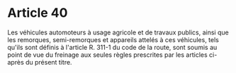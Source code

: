 # Article 40

Les véhicules automoteurs à usage agricole et de travaux publics, ainsi que les remorques, semi-remorques et appareils attelés à ces véhicules, tels qu'ils sont définis à l'article R. 311-1 du code de la route, sont soumis au point de vue du freinage aux seules règles prescrites par les articles ci-après du présent titre.
